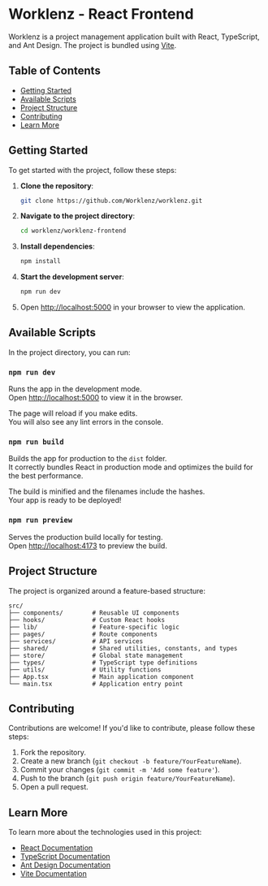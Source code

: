 # Worklenz - React Frontend

Worklenz is a project management application built with React, TypeScript, and Ant Design. The project is bundled using [Vite](https://vitejs.dev/).

## Table of Contents
- [Getting Started](#getting-started)
- [Available Scripts](#available-scripts)
- [Project Structure](#project-structure)
- [Contributing](#contributing)
- [Learn More](#learn-more)

## Getting Started

To get started with the project, follow these steps:

1. **Clone the repository**:
   ```bash
   git clone https://github.com/Worklenz/worklenz.git
   ```
2. **Navigate to the project directory**:
   ```bash
   cd worklenz/worklenz-frontend
   ```
3. **Install dependencies**:
   ```bash
   npm install
   ```
4. **Start the development server**:
   ```bash
   npm run dev
   ```
5. Open [http://localhost:5000](http://localhost:5000) in your browser to view the application.

## Available Scripts

In the project directory, you can run:

### `npm run dev`

Runs the app in the development mode.\
Open [http://localhost:5000](http://localhost:5000) to view it in the browser.

The page will reload if you make edits.\
You will also see any lint errors in the console.

### `npm run build`

Builds the app for production to the `dist` folder.\
It correctly bundles React in production mode and optimizes the build for the best performance.

The build is minified and the filenames include the hashes.\
Your app is ready to be deployed!

### `npm run preview`

Serves the production build locally for testing.\
Open [http://localhost:4173](http://localhost:4173) to preview the build.

## Project Structure

The project is organized around a feature-based structure:

```
src/
├── components/        # Reusable UI components
├── hooks/             # Custom React hooks
├── lib/               # Feature-specific logic
├── pages/             # Route components
├── services/          # API services
├── shared/            # Shared utilities, constants, and types
├── store/             # Global state management
├── types/             # TypeScript type definitions
├── utils/             # Utility functions
├── App.tsx            # Main application component
└── main.tsx           # Application entry point
```

## Contributing

Contributions are welcome! If you'd like to contribute, please follow these steps:

1. Fork the repository.
2. Create a new branch (`git checkout -b feature/YourFeatureName`).
3. Commit your changes (`git commit -m 'Add some feature'`).
4. Push to the branch (`git push origin feature/YourFeatureName`).
5. Open a pull request.

## Learn More

To learn more about the technologies used in this project:

- [React Documentation](https://react.dev/)
- [TypeScript Documentation](https://www.typescriptlang.org/docs/)
- [Ant Design Documentation](https://ant.design/docs/react/introduce)
- [Vite Documentation](https://vitejs.dev/guide/)
